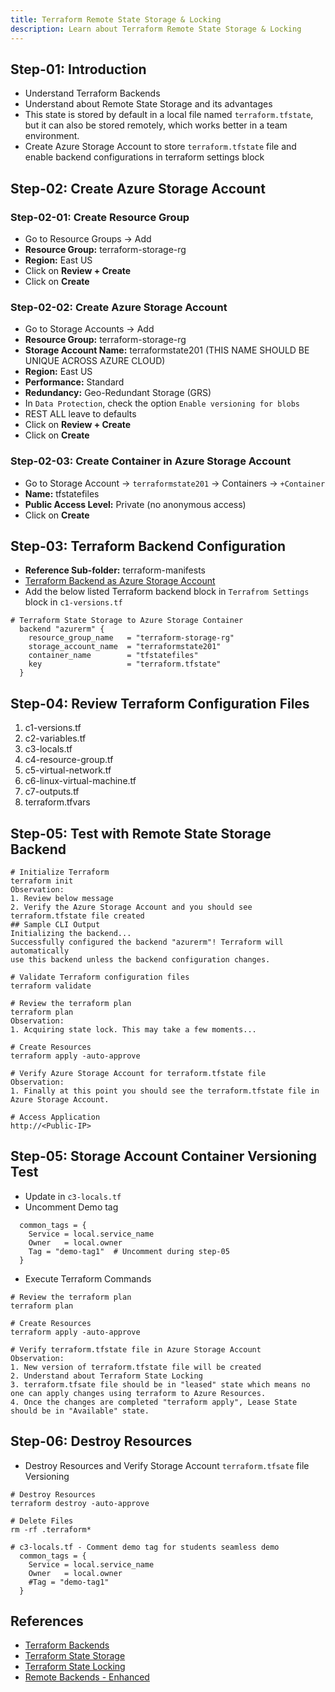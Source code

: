```yaml
---
title: Terraform Remote State Storage & Locking
description: Learn about Terraform Remote State Storage & Locking
---
```

## Step-01: Introduction
- Understand Terraform Backends
- Understand about Remote State Storage and its advantages
- This state is stored by default in a local file named `terraform.tfstate`, but it can also be stored remotely, which works better in a team environment.
- Create Azure Storage Account to store `terraform.tfstate` file and enable backend configurations in terraform settings block


## Step-02: Create Azure Storage Account
### Step-02-01: Create Resource Group
- Go to Resource Groups -> Add 
- **Resource Group:** terraform-storage-rg 
- **Region:** East US
- Click on **Review + Create**
- Click on **Create**

### Step-02-02: Create Azure Storage Account
- Go to Storage Accounts -> Add
- **Resource Group:** terraform-storage-rg 
- **Storage Account Name:** terraformstate201 (THIS NAME SHOULD BE UNIQUE ACROSS AZURE CLOUD)
- **Region:** East US
- **Performance:** Standard
- **Redundancy:** Geo-Redundant Storage (GRS)
- In `Data Protection`, check the option `Enable versioning for blobs`
- REST ALL leave to defaults
- Click on **Review + Create**
- Click on **Create**

### Step-02-03: Create Container in Azure Storage Account
- Go to Storage Account -> `terraformstate201` -> Containers -> `+Container`
- **Name:** tfstatefiles
- **Public Access Level:** Private (no anonymous access)
- Click on **Create**


## Step-03: Terraform Backend Configuration
- **Reference Sub-folder:** terraform-manifests
- [Terraform Backend as Azure Storage Account](https://www.terraform.io/docs/language/settings/backends/azurerm.html)
- Add the below listed Terraform backend block in `Terrafrom Settings` block in `c1-versions.tf`
```t
# Terraform State Storage to Azure Storage Container
  backend "azurerm" {
    resource_group_name   = "terraform-storage-rg"
    storage_account_name  = "terraformstate201"
    container_name        = "tfstatefiles"
    key                   = "terraform.tfstate"
  } 
```

## Step-04: Review Terraform Configuration Files
1. c1-versions.tf
2. c2-variables.tf
3. c3-locals.tf
4. c4-resource-group.tf
5. c5-virtual-network.tf
6. c6-linux-virtual-machine.tf
7. c7-outputs.tf
8. terraform.tfvars

## Step-05: Test with Remote State Storage Backend
```t
# Initialize Terraform
terraform init
Observation: 
1. Review below message
2. Verify the Azure Storage Account and you should see terraform.tfstate file created
## Sample CLI Output
Initializing the backend...
Successfully configured the backend "azurerm"! Terraform will automatically
use this backend unless the backend configuration changes.

# Validate Terraform configuration files
terraform validate

# Review the terraform plan
terraform plan 
Observation:
1. Acquiring state lock. This may take a few moments...

# Create Resources 
terraform apply -auto-approve

# Verify Azure Storage Account for terraform.tfstate file
Observation: 
1. Finally at this point you should see the terraform.tfstate file in Azure Storage Account. 

# Access Application
http://<Public-IP>
```

## Step-05: Storage Account Container Versioning Test
- Update in `c3-locals.tf` 
- Uncomment Demo tag
```t
  common_tags = {
    Service = local.service_name
    Owner   = local.owner
    Tag = "demo-tag1"  # Uncomment during step-05
  }
```
- Execute Terraform Commands
```t
# Review the terraform plan
terraform plan 

# Create Resources 
terraform apply -auto-approve

# Verify terraform.tfstate file in Azure Storage Account
Observation: 
1. New version of terraform.tfstate file will be created
2. Understand about Terraform State Locking 
3. terraform.tfsate file should be in "leased" state which means no one can apply changes using terraform to Azure Resources.
4. Once the changes are completed "terraform apply", Lease State should be in "Available" state. 
```


## Step-06: Destroy Resources
- Destroy Resources and Verify Storage Account `terraform.tfsate` file Versioning
```t
# Destroy Resources
terraform destroy -auto-approve

# Delete Files
rm -rf .terraform*

# c3-locals.tf - Comment demo tag for students seamless demo
  common_tags = {
    Service = local.service_name
    Owner   = local.owner
    #Tag = "demo-tag1"  
  }
```


## References 
- [Terraform Backends](https://www.terraform.io/docs/language/settings/backends/index.html)
- [Terraform State Storage](https://www.terraform.io/docs/language/state/backends.html)
- [Terraform State Locking](https://www.terraform.io/docs/language/state/locking.html)
- [Remote Backends - Enhanced](https://www.terraform.io/docs/language/settings/backends/remote.html)
